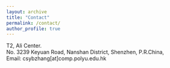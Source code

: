 ```yaml
---
layout: archive
title: "Contact"
permalink: /contact/
author_profile: true
---
```

T2, Ali Center.<br>
No. 3239 Keyuan Road, Nanshan District, Shenzhen, P.R.China,<br>
Email: csybzhang[at]comp.polyu.edu.hk


